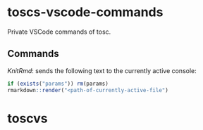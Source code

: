 # toscs-vscode-commands

Private VSCode commands of tosc.

## Commands

*KnitRmd*: sends the following text to the currently active console:

```R
if (exists("params")) rm(params)
rmarkdown::render("<path-of-currently-active-file")
```
# toscvs
